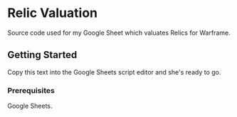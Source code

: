 # Relic Valuation

Source code used for my Google Sheet which valuates Relics for Warframe.

## Getting Started

Copy this text into the Google Sheets script editor and she's ready to go.

### Prerequisites

Google Sheets.
